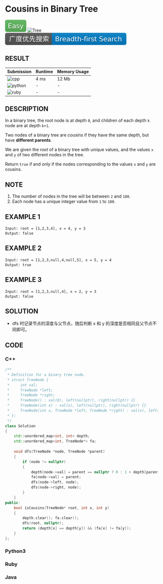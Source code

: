 # Cousins in Binary Tree

![Easy](../../materials/-Easy-5cb85c.svg) ![Tree](../../materials/树-Tree-007ec6.svg) ![Breadth--first_Search](../../materials/广度优先搜索-Breadth--first_Search-007ec6.svg)

## RESULT

| Submission                                                        | Runtime | Memory Usage |
| ----------------------------------------------------------------- | ------- | ------------ |
| ![cpp](https://img.shields.io/badge/leetcode993-cpp-f34b7d.svg)   | 4 ms    | 12 Mb        |
| ![python](https://img.shields.io/badge/leetcode993-py-3572A5.svg) | -       | -            |
| ![ruby](https://img.shields.io/badge/leetcode993-rb-701516.svg)   | -       | -            |

## DESCRIPTION

In a binary tree, the root node is at depth `0`, and children of each depth `k` node are at depth `k+1`.

Two nodes of a binary tree are *cousins* if they have the same depth, but have **different parents**.

We are given the *root* of a binary tree with unique values, and the values `x` and `y` of two different nodes in the tree.

Return `true` if and only if the nodes corresponding to the values `x` and `y` are cousins.

## NOTE

1. The number of nodes in the tree will be between `2` and `100`.
2. Each node has a unique integer value from `1` to `100`.

## EXAMPLE 1

```plain
Input: root = [1,2,3,4], x = 4, y = 3
Output: false
```

## EXAMPLE 2

```plain
Input: root = [1,2,3,null,4,null,5], x = 5, y = 4
Output: true
```

## EXAMPLE 3

```plain
Input: root = [1,2,3,null,4], x = 2, y = 3
Output: false
```

## SOLUTION

* dfs 时记录节点的深度与父节点，随后判断 x 和 y 的深度是否相同且父节点不同即可。

## CODE

### C++

```cpp
/**
 * Definition for a binary tree node.
 * struct TreeNode {
 *     int val;
 *     TreeNode *left;
 *     TreeNode *right;
 *     TreeNode() : val(0), left(nullptr), right(nullptr) {}
 *     TreeNode(int x) : val(x), left(nullptr), right(nullptr) {}
 *     TreeNode(int x, TreeNode *left, TreeNode *right) : val(x), left(left), right(right) {}
 * };
 */
class Solution
{
    std::unordered_map<int, int> depth;
    std::unordered_map<int, TreeNode*> fa;
    
    void dfs(TreeNode *node, TreeNode *parent)
    {
        if (node != nullptr)
        {
            depth[node->val] = parent == nullptr ? 0 : 1 + depth[parent->val];
            fa[node->val] = parent;
            dfs(node->left, node);
            dfs(node->right, node);
        }
    }
public:
    bool isCousins(TreeNode* root, int x, int y)
    {
        depth.clear(); fa.clear();
        dfs(root, nullptr);
        return (depth[x] == depth[y]) && (fa[x] != fa[y]);
    }
};
```

### Python3

### Ruby

### Java
